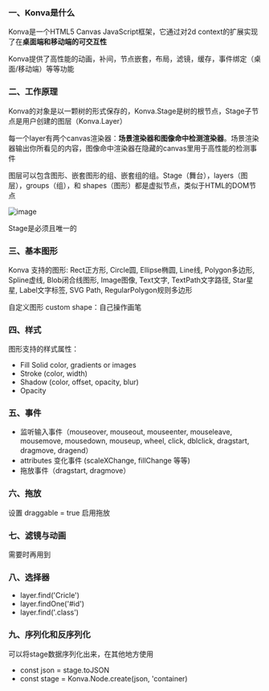 ### 一、Konva是什么

Konva是一个HTML5 Canvas JavaScript框架，它通过对2d context的扩展实现了在**桌面端和移动端的可交互性**

Konva提供了高性能的动画，补间，节点嵌套，布局，滤镜，缓存，事件绑定（桌面/移动端）等等功能

### 二、工作原理
Konva的对象是以一颗树的形式保存的，Konva.Stage是树的根节点，Stage子节点是用户创建的图层（Konva.Layer）

每一个layer有两个canvas渲染器：**场景渲染器和图像命中检测渲染器**。场景渲染器输出你所看见的内容，图像命中渲染器在隐藏的canvas里用于高性能的检测事件

图层可以包含图形、嵌套图形的组、嵌套组的组。Stage（舞台），layers（图层），groups（组），和 shapes（图形）都是虚拟节点，类似于HTML的DOM节点

![image](https://user-images.githubusercontent.com/53267289/134756383-754a28a4-3aad-4460-a6f6-046bddc0d19f.png)

Stage是必须且唯一的

### 三、基本图形
Konva 支持的图形: Rect正方形, Circle圆, Ellipse椭圆, Line线, Polygon多边形, Spline虚线, Blob闭合线图形, Image图像, Text文字, TextPath文字路径, Star星星, Label文字标签, SVG Path, RegularPolygon规则多边形

自定义图形 custom shape：自己操作画笔
  
### 四、样式
图形支持的样式属性：
- Fill Solid color, gradients or images
- Stroke (color, width)
- Shadow (color, offset, opacity, blur)
- Opacity
  
### 五、事件
- 监听输入事件（mouseover, mouseout, mouseenter, mouseleave, mousemove, mousedown, mouseup, wheel, click, dblclick, dragstart, dragmove, dragend）
- attributes 变化事件 (scaleXChange, fillChange 等等) 
- 拖放事件（dragstart, dragmove）
  
### 六、拖放
设置 draggable = true 启用拖放

### 七、滤镜与动画
需要时再用到

### 八、选择器
- layer.find('Cricle')
- layer.findOne('#id')
- layer.find('.class')

### 九、序列化和反序列化
可以将stage数据序列化出来，在其他地方使用

- const json = stage.toJSON
- const stage = Konva.Node.create(json, 'container)

